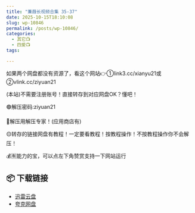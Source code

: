 ```yaml
---
title: "蒹葭长视频合集 35-37"
date: 2025-10-15T18:10:08
slug: wp-10846
permalink: /posts/wp-10846/
categories:
  - 其它📺
  - 四爱📺
tags:

---
```


如果两个网盘都没有资源了，看这个网站👉①link3.cc/xianyu21或②vlink.cc/ziyuan21

(本站)不需要注册账号！直接转存到对应网盘OK？懂吧！

🟢解压密码:ziyuan21

🔵解压用解压专家！(应用商店有)

🟡转存的链接网盘有教程！一定要看教程！按教程操作！不按教程操作你不会解压！

💰🈶能力的宝，可以点左下角赞赏支持一下网站运行

## 📦 下载链接
- [迅雷云盘](https://blziyuan21.com/pay-download/10846?key=a3fb803d18&down_id=0)
- [夸克网盘](https://blziyuan21.com/pay-download/10846?key=a3fb803d18&down_id=1)

